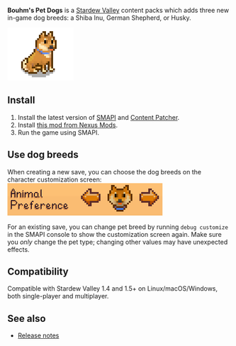 ﻿**Bouhm's Pet Dogs** is a [Stardew Valley](http://stardewvalley.net/) content packs which adds three new in-game dog
breeds: a Shiba Inu, German Shepherd, or Husky.

![](screenshots/shibainu.png)

## Install
1. Install the latest version of [SMAPI](https://smapi.io) and [Content Patcher](https://www.nexusmods.com/stardewvalley/mods/1915).
2. Install [this mod from Nexus Mods](http://www.nexusmods.com/stardewvalley/mods/570).
3. Run the game using SMAPI.

## Use dog breeds
When creating a new save, you can choose the dog breeds on the character customization screen:
![](screenshots/character-customization.png)

For an existing save, you can change pet breed by running `debug customize` in the SMAPI console to show the
customization screen again. Make sure you _only_ change the pet type; changing other values may have unexpected effects.

## Compatibility
Compatible with Stardew Valley 1.4 and 1.5+ on Linux/macOS/Windows, both single-player and
multiplayer.

## See also
* [Release notes](release-notes.md)

